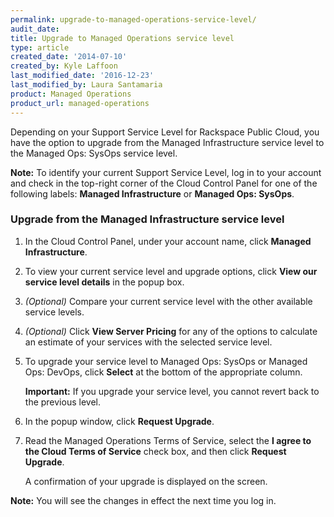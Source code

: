 ```yaml
---
permalink: upgrade-to-managed-operations-service-level/
audit_date:
title: Upgrade to Managed Operations service level
type: article
created_date: '2014-07-10'
created_by: Kyle Laffoon
last_modified_date: '2016-12-23'
last_modified_by: Laura Santamaria
product: Managed Operations
product_url: managed-operations
---
```


Depending on your Support Service Level for Rackspace Public Cloud, you have the
option to upgrade from the Managed Infrastructure service level to the Managed
Ops: SysOps service level.

**Note:** To identify your current Support Service Level, log in to your account
and check in the top-right corner of the Cloud Control Panel for one of the
following labels: **Managed Infrastructure** or **Managed Ops: SysOps**.

### Upgrade from the Managed Infrastructure service level

1.  In the Cloud Control Panel, under your account name, click **Managed
    Infrastructure**.

2.  To view your current service level and upgrade options, click **View our
    service level details** in the popup box.

3.  *(Optional)* Compare your current service level with the other available
    service levels.

4.  *(Optional)* Click **View Server Pricing** for any of the options to
    calculate an estimate of your services with the selected service level.

5.  To upgrade your service level to Managed Ops: SysOps or Managed Ops: DevOps,
    click **Select** at the bottom of the appropriate column.

    **Important:** If you upgrade your service level, you cannot revert back to
    the previous level.

6.  In the popup window, click **Request Upgrade**.

7.  Read the Managed Operations Terms of Service, select the **I agree to the
    Cloud Terms of Service** check box, and then click **Request Upgrade**.

    A confirmation of your upgrade is displayed on the screen.

**Note:** You will see the changes in effect the next time you log in.
